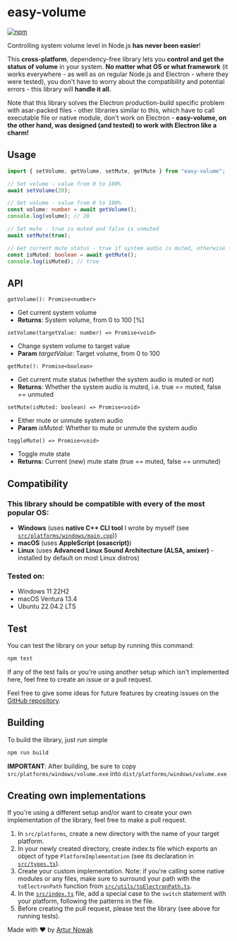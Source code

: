 # easy-volume
[![npm](https://img.shields.io/npm/dt/easy-volume.svg)](https://www.npmjs.com/package/easy-volume?activeTab=readme)

Controlling system volume level in Node.js **has never been easier**!

This **cross-platform**, dependency-free library lets you **control and get the status of volume** in your system. **No matter what OS or what framework** (it works everywhere - as well as on regular Node.js and Electron - where they were tested), you don't have to worry about the compatibility and potential errors - this library will **handle it all.**

Note that this library solves the Electron production-build specific problem with asar-packed files - other libraries similar to this, which have to call executable file or native module, don't work on Electron - **easy-volume, on the other hand, was designed (and tested) to work with Electron like a charm!**

## Usage
```typescript
import { setVolume, getVolume, setMute, getMute } from "easy-volume";

// Set volume - value from 0 to 100%
await setVolume(20);

// Get volume - value from 0 to 100%
const volume: number = await getVolume();
console.log(volume); // 20

// Set mute - true is muted and false is unmuted
await setMute(true);

// Get current mute status - true if system audio is muted, otherwise false
const isMuted: boolean = await getMute();
console.log(isMuted); // true
```


## API
```getVolume(): Promise<number>```
* Get current system volume
* **Returns**: System volume, from 0 to 100 [%]

```setVolume(targetValue: number) => Promise<void>```
* Change system volume to target value
* **Param** *targetValue*: Target volume, from 0 to 100

```getMute(): Promise<boolean>```
* Get current mute status (whether the system audio is muted or not)
* **Returns**: Whether the system audio is muted, i.e. true == muted, false == unmuted
 

```setMute(isMuted: boolean) => Promise<void>```
* Either mute or unmute system audio
* **Param** *isMuted*: Whether to mute or unmute the system audio
   
```toggleMute() => Promise<void>```
* Toggle mute state
* **Returns**: Current (new) mute state (true == muted, false == unmuted)


## Compatibility
### This library should be compatible with every of the most popular OS:
* **Windows** (uses **native C++ CLI tool** I wrote by myself (see [```src/platforms/windows/main.cpp```](src/platforms/windows/main.cpp)))
* **macOS** (uses **AppleScript (osascript)**)
* **Linux** (uses **Advanced Linux Sound Architecture (ALSA, amixer)** - installed by default on most Linux distros)
### Tested on:
* Windows 11 22H2
* macOS Ventura 13.4
* Ubuntu 22.04.2 LTS

## Test
You can test the library on your setup by running this command:
```bash
npm test
```
If any of the test fails or you're using another setup which isn't implemented here, feel free to create an issue or a pull request.

Feel free to give some ideas for future features by creating issues on the [GitHub repository](https://github.com/Arciiix/easy-volume).

## Building
To build the library, just run simple
```bash
npm run build
```
**IMPORTANT**: After building, be sure to copy ```src/platforms/windows/volume.exe``` into ```dist/platforms/windows/volume.exe```

## Creating own implementations
If you're using a different setup and/or want to create your own implementation of the library, feel free to make a pull request.

1. In ```src/platforms```, create a new directory with the name of your target platform.
1. In your newly created directory, create index.ts file which exports an object of type ```PlatformImplementation``` (see its declaration in [```src/types.ts```](src/types.ts)).
1. Create your custom implementation. Note: if you're calling some native modules or any files, make sure to surround your path with the ```toElectronPath``` function from [```src/utils/toElectronPath.ts```](src/utils/toElectronPath.ts).
1. In the [```src/index.ts```](src/index.ts) file, add a special case to the ```switch``` statement with your platform, following the patterns in the file.
1. Before creating the pull request, please test the library (see above for running tests).

Made with ❤️ by [Artur Nowak](https://github.com/Arciiix)